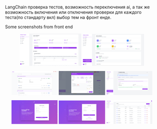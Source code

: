 LangChain проверка тестов, возможность переключения ai, 
а так же возможность включения или отключения проверки для каждого теста(по стандарту вкл)
выбор тем на фронт енде.

Some screenshots from front end

<p align="center">
  <img src="scr/7.png" width="40%">
  <img src="scr/8.png" width="40%">
</p>

<p align="center">
  <img src="scr/4.png" width="30%">
  <img src="scr/5.png" width="30%">
  <img src="scr/6.png" width="30%">
</p>

<p align="center">
  <img src="scr/1.png" width="30%">
  <img src="scr/2.png" width="30%">
  <img src="scr/3.png" width="30%">
</p>
